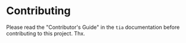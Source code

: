 # Contributing

Please read the "Contributor's Guide" in the `tia` documentation before contributing to this project. Thx.